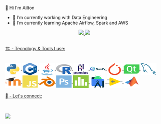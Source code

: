   🤗 Hi I'm Ailton

- 🔭 I’m currently working with Data Engineering
- 🌱 I’m currently learning Apache Airflow, Spark and AWS


<div align="center">
  <a href="https://github.com/ailton-santos">
  <img height="180em" src="https://github-readme-stats.vercel.app/api?username=ailton-santos&show_icons=true&theme=algolia&include_all_commits=true&count_private=true"/>
  <img height="180em" src="https://github-readme-stats.vercel.app/api/top-langs/?username=ailton-santos&layout=compact&langs_count=7&theme=algolia"/>
</div>
<br>
   
  🏗️ - Tecnology & Tools I use:
       </div>

<div style="display:inline_block"><br>
 
  <div>
  <img align="center" alt="Ai-Python" height="40" width="50" src="https://raw.githubusercontent.com/devicons/devicon/master/icons/python/python-original.svg">
  
  <img align="center" alt="Ai-C++" height="40" width="50" src="https://github.com/devicons/devicon/blob/master/icons/cplusplus/cplusplus-original.svg">
   
  <img align="center" alt="Mi-Java" height="40" width="50" src="https://raw.githubusercontent.com/devicons/devicon/master/icons/java/java-original.svg">
  
  <img align="center" alt="Mi-R" height="40" width="50" src="https://github.com/devicons/devicon/blob/master/icons/r/r-original.svg">
  
  <img align="center" alt="Ai-Pandas" height="40" width="50" src="https://raw.githubusercontent.com/devicons/devicon/master/icons/pandas/pandas-original-wordmark.svg">
  
  <img align="center" alt="Ai-Numpy" height="40" width="50" src="https://raw.githubusercontent.com/devicons/devicon/master/icons/numpy/numpy-original-wordmark.svg">
  
  <img align="center" alt="Ai-Pytorch" height="40" width="50" src="https://github.com/devicons/devicon/blob/master/icons/pytorch/pytorch-original.svg">
  
  <img align="center" alt="Ai-Qt" height="40" width="50" src="https://github.com/devicons/devicon/blob/master/icons/qt/qt-original.svg">
 
  
  <img align="center" alt="Ai-Mysql" height="40" width="50" src="https://github.com/devicons/devicon/blob/master/icons/mysql/mysql-original.svg">
  
  
  <img align="center" alt="Ai-Moodle" height="40" width="50" src="https://github.com/devicons/devicon/blob/master/icons/moodle/moodle-original.svg">
  
  
 <img align="center" alt="Ai-Javascript" height="40" width="50" src="https://github.com/devicons/devicon/blob/master/icons/javascript/javascript-plain.svg">
  
 
 <img align="center" alt="Ai-Blender" height="40" width="50" src="https://github.com/devicons/devicon/blob/master/icons/blender/blender-original.svg">  
  
 <img align="center" alt="Ai-Photoshop" height="40" width="50" src="https://github.com/devicons/devicon/blob/master/icons/photoshop/photoshop-plain.svg">  
  
 <img align="center" alt="Ai-Minitab" height="40" width="50" src="https://github.com/devicons/devicon/blob/master/icons/minitab/minitab-plain.svg">
  
 <img align="center" alt="Ai-AndroidStudio" height="40" width="50" src="https://github.com/devicons/devicon/blob/master/icons/androidstudio/androidstudio-original.svg">
  
 <img align="center" alt="Ai-LabView" height="40" width="50" src="https://github.com/devicons/devicon/blob/master/icons/labview/labview-original.svg">
  
 <img align="center" alt="Ai-Matlab" height="40" width="50" src="https://github.com/devicons/devicon/blob/master/icons/matlab/matlab-original.svg"> 
  
  </div>
</div>
 <br>
 🤝 - Let's connect:

<div> 
 <br>
  <br>

  <a href="https://www.linkedin.com/in/ailtonjsantos/" target="_blank"><img src="https://img.shields.io/badge/-LinkedIn-%230077B5?style=for-the-badge&logo=linkedin&logoColor=white" target="_blank"></a>
   
  
</div>
  
